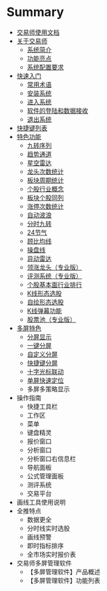 # Summary

* [交易师使用文档](README.md)
* [关于交易师](chapter1/xi-tong-jian-jie.md)
  * [系统简介](chapter1/xi-tong-jian-jie.md)
  * [功能亮点](chapter1/gong-neng-liang-dian.md)
  * [系统配置要求](chapter1/xi-tong-pei-zhi-yao-qiu.md)
* [快速入门](gong-neng-liang-dian/chang-yong-zhu-yu.md)
  * [常用术语](gong-neng-liang-dian/chang-yong-zhu-yu.md)
  * [安装系统](gong-neng-liang-dian/an-zhuang-xi-tong.md)
  * [进入系统 ](gong-neng-liang-dian/jin-ru-xi-tong.md)
  * [软件的登陆和数据接收](gong-neng-liang-dian/ruan-jian-de-deng-lu-he-shu-ju-jie-shou.md)
  * [退出系统](gong-neng-liang-dian/tui-chu-xi-tong.md)
* [快捷键列表](xi-tong-jian-jie.md)
* [特色功能](te-se-gong-neng/jiu-zhuan-xu-lie.md)
  * [九转序列](te-se-gong-neng/jiu-zhuan-xu-lie.md)
  * [趋势通道](te-se-gong-neng/qu-shi-tong-dao.md)
  * [星空雷达](te-se-gong-neng/xing-kong-lei-da.md)
  * [龙头次数统计](te-se-gong-neng/long-tou-ci-shu-tong-ji.md)
  * [板块周期统计](te-se-gong-neng/ban-kuai-zhou-qi-tong-ji.md)
  * [个股行业概念](te-se-gong-neng/ge-gu-xing-ye-gai-nian.md)
  * [板块个股同列](te-se-gong-neng/ban-kuai-ge-gu-tong-lie.md)
  * [涨停次数统计](te-se-gong-neng/zhang-ting-ci-shu-tong-ji.md)
  * [自动波浪](te-se-gong-neng/zi-dong-bo-lang.md)
  * [分时九转](te-se-gong-neng/fen-shi-jiu-zhuan.md)
  * [24节气](te-se-gong-neng/24jie-qi.md)
  * [顾比均线](te-se-gong-neng/gu-bi-jun-xian.md)
  * [操盘线](te-se-gong-neng/cao-pan-xian.md)
  * [异动雷达](te-se-gong-neng/yi-dong-lei-da.md)
  * [领涨龙头（专业版）](te-se-gong-neng/ling-zhang-long-tou-ff08-zhuan-ye-ban-ff09.md)
  * [评测系统（专业版）](te-se-gong-neng/ping-ce-xi-tong-ff08-zhuan-ye-ban-ff09.md)
  * [个股基本面行业排行](te-se-gong-neng/ge-gu-ji-ben-mian-xing-ye-pai-xing.md)
  * [K线形态选股](te-se-gong-neng/kxian-xing-tai-xuan-gu.md)
  * [自绘形态选股](te-se-gong-neng/zi-hui-xing-tai-xuan-gu.md)
  * [K线弹幕功能](te-se-gong-neng/kxian-dan-mu-gong-neng.md)
  * [股票池（专业版）](te-se-gong-neng/gu-piao-chi-ff08-zhuan-ye-ban-ff09.md)
* [多屏特色](duo-ping-te-se.md)
  * [分屏显示](duo-ping-te-se/fen-ping-xian-shi.md)
  * [一键分屏](duo-ping-te-se/yi-jian-fen-ping.md)
  * [自定义分屏](duo-ping-te-se/zi-ding-yi-fen-ping.md)
  * [快捷键分屏](duo-ping-te-se/kuai-jie-jian-fen-ping.md)
  * [十字光标联动](duo-ping-te-se/shi-zi-guang-biao-lian-dong.md)
  * [单屏快速定位](duo-ping-te-se/dan-ping-kuai-su-ding-wei.md)
  * 多屏多策略显示
* 操作指南
  * 快捷工具栏
  * 工作区
  * 菜单
  * 键盘精灵
  * 报价窗口
  * 分析窗口
  * 分析窗口右信息栏
  * 导航面板
  * 公式管理面板
  * 测评系统
  * 交易平台
* 画线工具使用说明
* 全推特点
  * 数据更全
  * 分时线实时选股
  * 画线预警
  * 即时指标排序
  * 全市场实时报价表
* 交易师多屏管理软件
  * 【多屏管理软件】产品概述
  * 【多屏管理软件】功能列表

